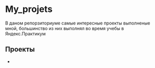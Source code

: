 # My_projets
В даном репорзиториуме самые интересные проекты выполненые мной, большинство из них выполнял во время учебы в Яндекс.Практикум

## Проекты
 - 
